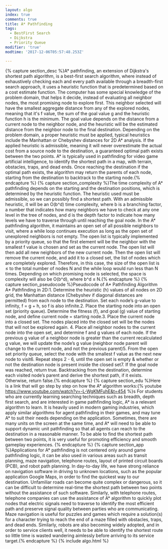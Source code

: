 ```yaml
---
layout: algo
index: true
comments: true
title: A* Pathfinding
tags:
  - BestFirst Search
  - Dijkstra
  - Priority Queue
modifier: 'true'
modtime: '2017-12-06T05:57:48.253Z'

---
```

{% capture section_desc %}A* pathfinding, an extension of Dijkstra's shortest path algorithm, is a best-first search algorithm, where instead of exhaustively checking each and every path available through a breadth-first search approach, it uses a heuristic function that is predetermined based on a cost estimate function. The computer has some special knowledge of the problem domain, that helps it decide, instead of evaluating all neighbor nodes, the most promising node to explore first. This neighbor selected will have the smallest aggregate distance from any of the explored nodes, meaning that it's f value, the sum of the goal value g and the heuristic function h is the minimum. The goal value depends on the distance from a current node to the neighbor node, and the heuristic will be the estimated distance from the neighbor node to the final destination. Depending on the problem domain, a proper heuristic must be applied, typical heuristics include the Manhattan or Chebyshev distances for 2D A* analysis. If the applied heuristic is admissible, meaning it will never overestimate the actual cost from a source node to the destination, a guaranteed optimal path exists between the two points. A* is typically used in pathfinding for video game artificial intelligence, to identify the shortest path in a map, with terrain, obstacles, traps, and dead ends. Once reaching the destination if the optimal path exists, the algorithm may return the parents of each node, starting from the destination to backtrack to the starting node.{% endcapture %}
{% capture section_complexity %}The time complexity of A* pathfinding depends on the starting and the destination positions, which is determined by the heuristic function. The heuristic used must be admissible, so we can possibly find a shortest path. With an admissible heuristic, it will be an O(b^d) time complexity, where b is a branching factor, a number that indicates how many neighbors we have to check at any one level in the tree of nodes, and d is the depth factor to indicate how many levels we have to traverse through until reaching the goal node. In the A* pathfinding algorithm, it maintains an open set of all possible neighbors to visit, where a while loop continues execution as long as the open set of unexplored neighbors is not empty. The open list is typically implemented by a priority queue, so that the first element will be the neighbor with the smallest f value is chosen and set as the current node. The open list will then add all new neighbors of the new current node. Then the open list will remove the current node, and add it to a closed set, the list of nodes which are completely explored. Therefore, in this case, the size of the open list is ≤ to the total number of nodes N and the while loop would run less than N times. Depending on which promising node is selected, the space is complexity will also be O(b^d), where b^d ≤ N.{% endcapture %}
{% capture section_pseudocode %}Pseudocode of A* Pathfinding Algorithm
A* Pathfinding in 2D:1.	Determine the heuristic (h) values of all nodes on 2D grid, the Manhattan distance (Chebyshev if diagonal distances are permitted) from each node to the destination. Set each node’s g-value to infinity, f = g + h, so f is also infinite.2.	Place the starting node into an open set (priority queue). Determine the fitness (f), and goal (g) value of starting node, and define current node = starting node.3.	Place the current node into a closed set. The nodes placed into the closed set will be the nodes that will not be explored again. 4.	Place all neighbor nodes to the current node into the open set, and determine f and g values of each node. If the previous g value of a neighbor node is greater than the current recalculated g value, we will update the node’s g value (neighbor node parent will change to the current node, and not the previous parent)5.	From the open set priority queue, select the node with the smallest f value as the next new node to visit6.	Repeat steps 2 - 6, until the open set is empty & whether or not the destination node is present inside the closed set7.	If the goal node was reached, return true. Backtracking from the destination, determine each visited node’s parent and derive the shortest path, if it exists. Otherwise, return false.{% endcapture %}
{% capture section_edu %}Here is a link that will go step by step on how the A* algorithm works:{% youtube https://www.youtube.com/watch?v=-L-WgKMFuhE&t=454 %}s For students who are currently learning searching techniques such as breadth, depth first search, and are interested in game pathfinding logic, A* is a relevant algorithm to learn. It is heavily used in modern gaming industries, which apply similar algorithms for agent pathfinding in their games, and may tune A* to suit their needs depending on the application. Sometimes, there are many units on the screen at the same time, and A* will need to be able to support dynamic unit pathfinding so that all agents can reach to the destination in a reasonable manner. To be able to find the shortest path between two points, it is very useful for promoting efficiency and smooth gameplay experiences. {% endcapture %}
{% capture section_app %}Applications for A* pathfinding is not centered only around game pathfinding logic, it can be also used in various areas such as transit planning, maze navigation, telephone routes, layout of printed circuit boards (PCB), and robot path planning. In day-to-day life, we have strong reliance on navigation software in driving to unknown locations, such as the popular application Google Maps, in order to find the quickest way to our destination. Unfamiliar roads can become quite complex or dangerous, so it can be difficult to determine real-time the shortest path between two points without the assistance of such software. Similarly, with telephone routes, telephone companies can use the assistance of A* algorithm to quickly plot nodes that electric signals need to traverse to identify the most efficient path and preserve signal quality between parties who are communicating. Maze navigation is useful for puzzles and games which require a solution(s) for a character trying to reach the end of a maze filled with obstacles, traps, and dead ends. Similarly, robots are also becoming widely adopted, and in order to service clients well, it needs to be able to identify the shortest route so little time is wasted wandering aimlessly before arriving to its service target.{% endcapture %}
{% include algo.html %}